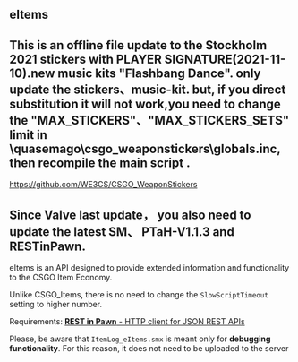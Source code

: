 ## **eItems**

## This is an offline file update to the Stockholm 2021 stickers with PLAYER SIGNATURE(2021-11-10).new music kits "Flashbang Dance". only update the stickers、music-kit. but, if you  direct substitution it will not work,you need to change the "MAX_STICKERS"、"MAX_STICKERS_SETS" limit in \quasemago\csgo_weaponstickers\globals.inc, then recompile the main script . 
https://github.com/WE3CS/CSGO_WeaponStickers
## Since Valve last update， you also need to update the latest SM、 PTaH-V1.1.3 and RESTinPawn.

eItems is an API designed to provide extended information and functionality to the CSGO Item Economy.

Unlike CSGO_Items, there is no need to change the `SlowScriptTimeout` setting to higher number.

Requirements: [**REST in Pawn** - HTTP client for JSON REST APIs](https://forums.alliedmods.net/showthread.php?t=298024)

Please, be aware that `ItemLog_eItems.smx` is meant only for **debugging functionality**. For this reason, it does not need to be uploaded to the server
